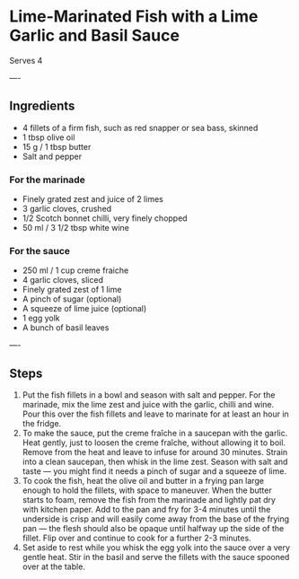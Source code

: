 # Lime-Marinated Fish with a Lime Garlic and Basil Sauce

Serves 4

—-

## Ingredients

* 4 fillets of a firm fish, such as red snapper or sea bass, skinned
* 1 tbsp olive oil
* 15 g / 1 tbsp butter
* Salt and pepper

### For the marinade
* Finely grated zest and juice of 2 limes
* 3 garlic cloves, crushed
* 1/2 Scotch bonnet chilli, very finely chopped
* 50 ml / 3 1/2 tbsp white wine

### For the sauce
* 250 ml / 1 cup creme fraiche
* 4 garlic cloves, sliced
* Finely grated zest of 1 lime
* A pinch of sugar (optional)
* A squeeze of lime juice (optional)
* 1 egg yolk
* A bunch of basil leaves

—-

## Steps

1.  Put the fish fillets in a bowl and season with salt and pepper. For the marinade, mix the lime zest and juice with the garlic, chilli and wine. Pour this over the fish fillets and leave to marinate for at least an hour in the fridge.
2.  To make the sauce, put the creme fraîche in a saucepan with the garlic. Heat gently, just to loosen the creme fraîche, without allowing it to boil. Remove from the heat and leave to infuse for around 30 minutes. Strain into a clean saucepan, then whisk in the lime zest. Season with salt and taste — you might find it needs a pinch of sugar and a squeeze of lime.
3.  To cook the fish, heat the olive oil and butter in a frying pan large enough to hold the fillets, with space to maneuver. When the butter starts to foam, remove the fish from the marinade and lightly pat dry with kitchen paper. Add to the pan and fry for 3-4 minutes until the underside is crisp and will easily come away from the base of the frying pan — the flesh should also be opaque until halfway up the side of the fillet. Flip over and continue to cook for a further 2-3 minutes.
4.  Set aside to rest while you whisk the egg yolk into the sauce over a very gentle heat. Stir in the basil and serve the fillets with the sauce spooned over at the table.
